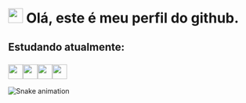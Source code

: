 # <img src="https://thumbs.gfycat.com/HeartfeltLargeBobolink-max-1mb.gif" width="30px" height="30px">  Olá, este é meu perfil do github.
## Estudando atualmente:
### <img src="https://cdn.jsdelivr.net/gh/devicons/devicon/icons/cplusplus/cplusplus-original.svg" width="30px" height="30px"><img src="https://cdn.jsdelivr.net/gh/devicons/devicon/icons/java/java-original.svg" width="30px" height="30px"/><img src="https://cdn.jsdelivr.net/gh/devicons/devicon/icons/ubuntu/ubuntu-plain.svg" width="30px" height="30px"/><img src="https://cdn.jsdelivr.net/gh/devicons/devicon/icons/apache/apache-original-wordmark.svg" width="30px" height="30px"/>

![Snake animation](https://github.com/seu-usuário-aqui/seu-usuário-aqui/blob/output/github-contribution-grid-snake.svg)
<!--
**lucaspereirasouza/Lucaspereirasouza** is a ✨ _special_ ✨ repository because its `README.md` (this file) appears on your GitHub profile.

Here are some ideas to get you started:

- 🔭 I’m currently working on ...
- 🌱 I’m currently learning ...
- 👯 I’m looking to collaborate on ...
- 🤔 I’m looking for help with ...
- 💬 Ask me about ...
- 📫 How to reach me: ...
- 😄 Pronouns: ...
- ⚡ Fun fact: ...
-->
